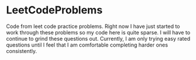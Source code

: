 # LeetCodeProblems

Code from leet code practice problems. Right now I have just started to work through these problems so my code here is quite sparse. I will have to continue to grind these questions out. Currently, I am only trying easy rated questions until I feel that I am comfortable completing harder ones consistently.
